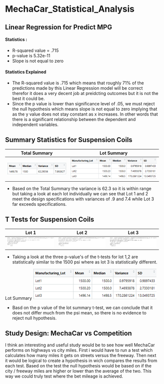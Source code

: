 # MechaCar_Statistical_Analysis

## Linear Regression for Predict MPG

#### Statistics :

  * R-squared value = .715
  * p-value is 5.32e-11
  * Slope is not equal to zero 
  
#### Statistics Explained

 * The R-squared value is .715 which means that roughly 71% of the predictions made by this Linear Regression model will be correct therefor it does a very decent   job at preidcting outcomes but it is not the best it could be.
 * Since the p value is lower than significance level of .05, we must reject the null hypothesis which means slope is not equal to zero implying that as the y value does not stay constant as x increases. In other words that there is a significant relationship between the dependent and independent variables.
  


## Summary Statistics for Suspension Coils

Total Summary            |  Lot Summary
:-------------------------:|:-------------------------:
![](Analysis/Total_Summary.png)  |  ![](Analysis/Lot_Summary.png)



* Based on the Total Summary the variance is 62.3 so it is within range but taking a look at each lot individually we can see that Lot 1 and 2 meet the design specifications with variances of .9 and 7.4 while Lot 3 far exceeds specifications.  

## T Tests for Suspension Coils

Lot 1 | Lot 2 | Lot 3
:-------------------------:|:-------------------------:|:-------------------------:
![](Analysis/L1_T_Test.png)|![](Analysis/L2_T_Test.png)|![](Analysis/L3_T_Test.png)

* Taking a look at the three p-value's of the t-tests for lot 1,2 are statistically similar to the 1500 psi where as lot 3 is statistically different.


Lot Summary
![](Analysis/Lot_Summary.png)

* Basd on the p value of the lot summary t-test, we can conclude that it does not differ much from the psi mean, so there is no evidence to reject null hypothesis.

## Study Design: MechaCar vs Competition

I think an interesting and useful study would be to see how well MechaCar performs on highways vs city miles. First i would have to run a test which calculates how many miles it gets on streets versus the freeway. Then next it would be logical to create a hypothesis in wich compares the results from each test. Based on the test the null hypothesis would be based on if the city / freeway miles are higher or lower than the average of the two. This way we could truly test where the bet mileage is achieved.
